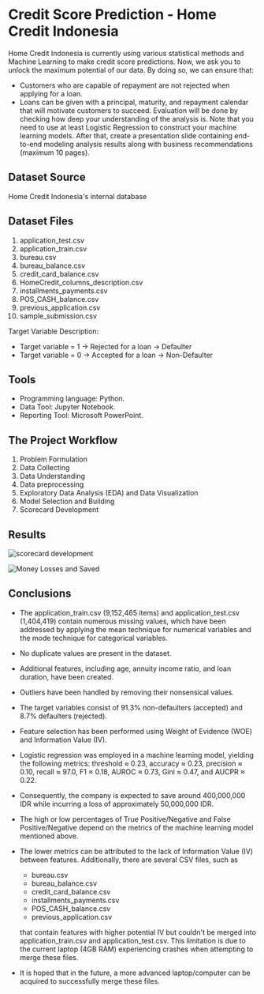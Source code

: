 
# Credit Score Prediction - Home Credit Indonesia

Home Credit Indonesia is currently using various statistical methods and Machine Learning to make credit score predictions. Now, we ask you to unlock the maximum potential of our data. By doing so, we can ensure that:
* Customers who are capable of repayment are not rejected when applying for a loan.
* Loans can be given with a principal, maturity, and repayment calendar that will motivate customers to succeed.
Evaluation will be done by checking how deep your understanding of the analysis is. Note that you need to use at least Logistic Regression to construct your machine learning models. After that, create a presentation slide containing end-to-end modeling analysis results along with business recommendations (maximum 10 pages).


## Dataset Source

Home Credit Indonesia's internal database
## Dataset Files

1. application_test.csv
2. application_train.csv
3. bureau.csv
4. bureau_balance.csv
5. credit_card_balance.csv
6. HomeCredit_columns_description.csv
7. installments_payments.csv
8. POS_CASH_balance.csv
9. previous_application.csv
10. sample_submission.csv

Target Variable Description:
* Target variable = 1 → Rejected for a loan → Defaulter
* Target variable = 0 → Accepted for a loan → Non-Defaulter
## Tools

* Programming language: Python.
* Data Tool: Jupyter Notebook.
* Reporting Tool: Microsoft PowerPoint.
## The Project Workflow

1. Problem Formulation    
2. Data Collecting
3. Data Understanding
4. Data preprocessing
5. Exploratory Data Analysis (EDA) and Data Visualization
7. Model Selection and Building
8. Scorecard Development

## Results

![scorecard development](https://blogger.googleusercontent.com/img/b/R29vZ2xl/AVvXsEgh9dmvLMyTnrbrhulhCqjd5jm6wVXoKXGNywt47z-4cAiybgJNYTjoEGUdSqZVe-tgvbpXOfUxjzYVtFCul1ShcbEW_NhNmvNFudSV7DX-BSBYgdsaREbOrkxzglExBJcMLEXgCrmd6Pfyp8apIjqp0dCxluWfnM8hve9Npm5Lyzw1dnlLdHT5X3nP/s1600/scorecard-development.png)

![Money Losses and Saved](https://blogger.googleusercontent.com/img/b/R29vZ2xl/AVvXsEjRuomqTI-ORGJeL1QCCpfMR5yVY0uILPpmmsW7ZMdwaLw4EFfZrJbDMj5UshVhefHjCV6XpARjBDcDhIt3jtjr4UygoXOX1c68eTzzG99hLCJcXmuNOMf6RwsDEn8maQ9vroWv993KEZ3jVt2Ndw0Ja9Gxwp58jA5Lycn5TtLMNIxLsQYTXXX5aok0/s1600/money-losses-and-saved.png)
## Conclusions

* The application_train.csv (9,152,465 items) and application_test.csv (1,404,419) contain numerous missing values, which have been addressed by applying the mean technique for numerical variables and the mode technique for categorical variables.
* No duplicate values are present in the dataset.
* Additional features, including age, annuity income ratio, and loan duration, have been created.
* Outliers have been handled by removing their nonsensical values.
* The target variables consist of 91.3% non-defaulters (accepted) and 8.7% defaulters (rejected).
* Feature selection has been performed using Weight of Evidence (WOE) and Information Value (IV).
* Logistic regression was employed in a machine learning model, yielding the following metrics: threshold ≈ 0.23, accuracy ≈ 0.23, precision ≈ 0.10, recall ≈ 97.0, F1 ≈ 0.18, AUROC ≈ 0.73, Gini ≈ 0.47, and AUCPR ≈ 0.22.
* Consequently, the company is expected to save around 400,000,000 IDR while incurring a loss of approximately 50,000,000 IDR.
* The high or low percentages of True Positive/Negative and False Positive/Negative depend on the metrics of the machine learning model mentioned above.
* The lower metrics can be attributed to the lack of Information Value (IV) between features. Additionally, there are several CSV files, such as 
    * bureau.csv
    * bureau_balance.csv 
    * credit_card_balance.csv 
    * installments_payments.csv 
    * POS_CASH_balance.csv 
    * previous_application.csv 

   that contain features with higher potential IV but couldn't be merged into application_train.csv and application_test.csv. This limitation is due to the current laptop (4GB RAM) experiencing crashes when attempting to merge these files.
* It is hoped that in the future, a more advanced laptop/computer can be acquired to successfully merge these files.
